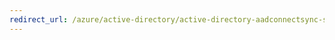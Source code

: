 ```yaml
---
redirect_url: /azure/active-directory/active-directory-aadconnectsync-service-manager-ui-connectors
---
```

